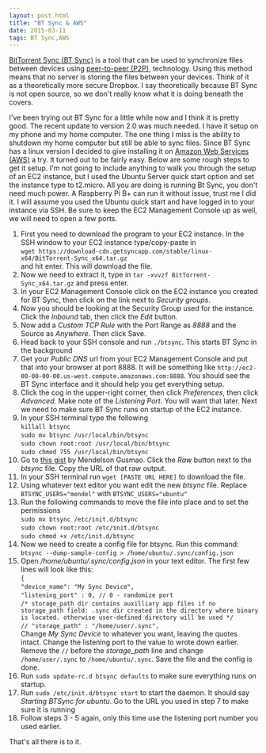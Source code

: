 ```yaml
---
layout: post.html
title: "BT Sync & AWS"
date: 2015-03-11
tags: BT Sync,AWS
---
```

[BitTorrent Sync (BT Sync)](https://www.getsync.com/) is a tool that can be used to synchronize files between devices using [peer-to-peer (P2P)](http://en.wikipedia.org/wiki/Peer-to-peer), technology. Using this method means that no server is storing the files between your devices. Think of it as a theoretically more secure Dropbox. I say theoretically because BT Sync is not open source, so we don't really know what it is doing beneath the covers.

I've been trying out BT Sync for a little while now and I think it is pretty good. The recent update to version 2.0 was much needed. I have it setup on my phone and my home computer. The one thing I miss is the ability to shutdown my home computer but still be able to sync files. Since BT Sync has a linux version I decided to give installing it on [Amazon Web Services (AWS)](http://aws.amazon.com) a try. It turned out to be fairly easy. Below are some rough steps to get it setup. I'm not going to include anything to walk you through the setup of an EC2 instance, but I used the Ubuntu Server quick start option and set the instance type to t2.micro. All you are doing is running Bt Sync, you don't need much power. A Raspberry Pi B+ can run it without issue, trust me I did it. I will assume you used the Ubuntu quick start and have logged in to your instance via SSH. Be sure to keep the EC2 Management Console up as well, we will need to open a few ports.

1. First you need to download the program to your EC2 instance. In the SSH window to your EC2 instance type/copy-paste in  
   `wget https://download-cdn.getsyncapp.com/stable/linux-x64/BitTorrent-Sync_x64.tar.gz`  
   and hit enter. This will download the file.
2. Now we need to extract it, type in `tar -xvvzf BitTorrent-Sync_x64.tar.gz` and press enter.
3. In your EC2 Management Console click on the EC2 instance you created for BT Sync, then click on the link next to *Security groups*.
4. Now you should be looking at the Security Group used for the instance. Click the *Inbound* tab, then click the *Edit* button.
5. Now add a *Custom TCP Rule* with the Port Range as *8888* and the Source as *Anywhere*. Then click Save.
6. Head back to your SSH console and run `./btsync`. This starts BT Sync in the background
7. Get your *Public DNS* url from your EC2 Management Console and put that into your browser at port 8888. It will be something like `http://ec2-00-00-00-00.us-west.compute.amazonaws.com:8888`. You should see the BT Sync interface and it should help you get everything setup.
8. Click the cog in the upper-right corner, then click *Preferences*, then click *Advanced*. Make note of the *Listening Port*. You will want that later. Next we need to make sure BT Sync runs on startup of the EC2 instance.
9. In your SSH terminal type the following  
   `killall btsync`  
   `sudo mv btsync /usr/local/bin/btsync`  
   `sudo chown root:root /usr/local/bin/btsync`  
   `sudo chmod 755 /usr/local/bin/btsync`  
9. Go to [this gist](https://gist.github.com/MendelGusmao/5398362) by Mendelson Gusmao. Click the *Raw* button next to the *btsync* file. Copy the URL of that raw output.
10. In your SSH terminal run `wget [PASTE URL HERE]` to download the file.
11. Using whatever text editor you want edit the new *btsync* file. Replace `BTSYNC_USERS="mendel"` with `BTSYNC_USERS="ubuntu"`
12. Run the following commands to move the file into place and to set the permissions  
   `sudo mv btsync /etc/init.d/btsync`  
   `sudo chown root:root /etc/init.d/btsync`  
   `sudo chmod +x /etc/init.d/btsync`  
13. Now we need to create a config file for btsync. Run this command:  
   `btsync --dump-sample-config > /home/ubuntu/.sync/config.json`
14. Open */home/ubuntu/.sync/config.json* in your text editor. The first few lines will look like this:  
   `{`  
   `"device_name": "My Sync Device",`  
   `"listening_port" : 0, // 0 - randomize port`  
   `/* storage_path dir contains auxilliary app files if no storage_path field: .sync dir created in the directory where binary is located. otherwise user-defined directory will be used */`  
   `// "storage_path" : "/home/user/.sync",`  
   Change *My Sync Device* to whatever you want, leaving the quotes intact. Change the listening port to the value to wrote down earlier.
   Remove the `//` before the *storage_path* line and change `/home/user/.sync` to `/home/ubuntu/.sync`. Save the file and the config is done.
15. Run `sudo update-rc.d btsync defaults` to make sure everything runs on startup.
16. Run `sudo /etc/init.d/btsync start` to start the daemon. It should say *Starting BTSync for ubuntu*. Go to the URL you used in step 7 to make sure it is running
17. Follow steps 3 - 5 again, only this time use the listening port number you used earlier.

That's all there is to it.

